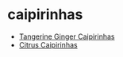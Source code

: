# caipirinhas

 * [Tangerine Ginger Caipirinhas](../index/t/tangerine-ginger-caipirinhas-238279.json)
 * [Citrus Caipirinhas](../index/c/citrus-caipirinhas.json)
